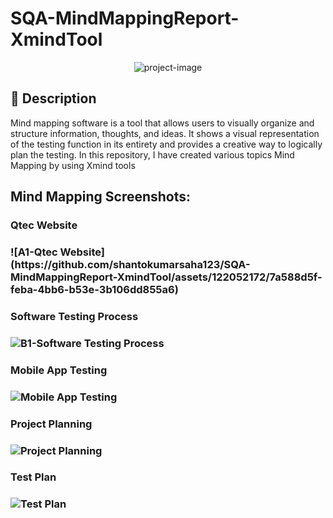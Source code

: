 # SQA-MindMappingReport-XmindTool

<p align="center"><img src="https://socialify.git.ci/shantokumarsaha123/SQA-MindMappingReport-XmindTool/image?language=1&amp;name=1&amp;owner=1&amp;stargazers=1&amp;theme=Light" alt="project-image"></p>

## 📝 Description 
Mind mapping software is a tool that allows users to visually organize and structure information, thoughts, and ideas. It shows a visual representation of the testing function in its entirety and provides a creative way to logically plan the testing. In this repository, I have created various topics Mind Mapping by using Xmind tools

<h2>Mind Mapping Screenshots:</h2>

<h3> Qtec Website <h3>
![A1-Qtec Website](https://github.com/shantokumarsaha123/SQA-MindMappingReport-XmindTool/assets/122052172/7a588d5f-feba-4bb6-b53e-3b106dd855a6)
 
 <h3> Software Testing Process <h3>
   
![B1-Software Testing Process](https://github.com/shantokumarsaha123/SQA-MindMappingReport-XmindTool/assets/122052172/e3138ef2-eec4-4ea2-bc08-587a0201f037)
   
<h3> Mobile App Testing <h3>
      
![Mobile App Testing](https://github.com/shantokumarsaha123/SQA-MindMappingReport-XmindTool/assets/122052172/1357d409-5058-43ed-b4de-760bd9f33597)
      
<h3> Project Planning <h3>
  
![Project Planning](https://github.com/shantokumarsaha123/SQA-MindMappingReport-XmindTool/assets/122052172/96a0d83a-16a1-42a7-88e4-c523a37b8865)
         
<h3> Test Plan <h3>
  
![Test Plan](https://github.com/shantokumarsaha123/SQA-MindMappingReport-XmindTool/assets/122052172/3bf47fd6-5ca1-44f0-9a96-742886e1449b)




